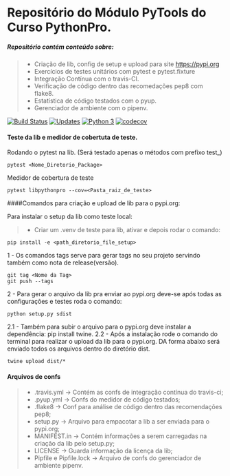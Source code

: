 # Repositório do Módulo PyTools do Curso PythonPro.
##### Repositório contém conteúdo sobre:
> - Criação de lib, config de setup e upload para site https://pypi.org
> - Exercícios de testes unitários com pytest e pytest.fixture
> - Integração Contínua com o travis-CI.
> - Verificação de código dentro das recomedações pep8 com flake8.
> - Estatística de código testados com o pyup.
> - Gerenciador de ambiente com o pipenv.

[![Build Status](https://travis-ci.org/daciolima/libpythonpro.svg?branch=master)](https://travis-ci.org/daciolima/libpythonpro)
[![Updates](https://pyup.io/repos/github/daciolima/libpythonpro/shield.svg)](https://pyup.io/repos/github/daciolima/libpythonpro/)
[![Python 3](https://pyup.io/repos/github/daciolima/libpythonpro/python-3-shield.svg)](https://pyup.io/repos/github/daciolima/libpythonpro/)
[![codecov](https://codecov.io/gh/daciolima/libpythonpro/branch/master/graph/badge.svg)](https://codecov.io/gh/daciolima/libpythonpro)

#### Teste da lib e medidor de cobertuta de teste.
Rodando o pytest na lib. (Será testado apenas o métodos com prefixo test_)
```console
pytest <Nome_Diretorio_Package>
```
Medidor de cobertura de teste
```console
pytest libpythonpro --cov=<Pasta_raiz_de_teste>
```


####Comandos para criação e upload de lib para o pypi.org:

Para instalar o setup da lib como teste local:
> - Criar um .venv de teste para lib, ativar e depois rodar o comando:
```console
pip install -e <path_diretorio_file_setup>
```

1 - Os comandos tags serve para gerar tags no seu projeto
servindo também como nota de release(versão). 
```console
git tag <Nome da Tag>
git push --tags
```
2 - Para gerar o arquivo da lib pra enviar ao pypi.org
deve-se após todas as configurações e testes roda o comando:
```console
python setup.py sdist
```
2.1 - Também para subir o arquivo para o pypi.org deve
instalar a dependência: pip install twine.
2.2 - Após a instalação rode o comando do terminal para realizar o 
upload da lib para o pypi.org. DA forma abaixo será enviado todos os arquivos 
dentro do diretório dist.
```console
twine upload dist/*
```

#### Arquivos de confs
> - .travis.yml -> Contém as confs de integração contínua do travis-ci;
> - .pyup.yml -> Confs do medidor de código testados;
> - .flake8 -> Conf para análise de código dentro das recomendações pep8;
> - setup.py -> Arquivo para empacotar a lib a ser enviada para o pypi.org;
> - MANIFEST.in -> Contém informações a serem carregadas na criação da lib pelo setup.py;
> - LICENSE -> Guarda informação da licença da lib;
> - Pipfile e Pipfile.lock -> Arquivo de confs do gerenciador de ambiente pipenv.